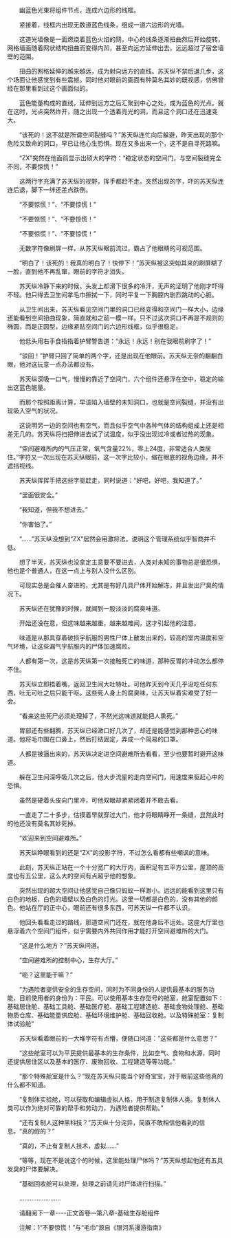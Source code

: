 <div class="read-content j_readContent" id="">
                <p>　　幽蓝色光束将组件节点，连成六边形的线框。<p>　　紧接着，线框内出现无数道蓝色线条，组成一道六边形的光墙。<p>　　这道光墙像是一面燃烧着蓝色火焰的网，中心的线条逐渐扭曲然后开始旋转，网格墙面随着网状结构扭曲而变得内凹，甚至向远方延伸出去，远远超过了宿舍墙壁的范围。<p>　　扭曲的网格延伸的越来越远，成为射向远方的直线。苏天纵不禁后退几步，这个场面让他感觉到有些震撼。同时他对眼前的画面有种莫名其妙的既视感，仿佛曾经在那里看到过这个画面似的。<p>　　蓝色能量构成的直线，延伸到远方之后汇聚到中心之处，成为蓝色的光点。就在这时，光点突然炸开，随之出现一个透着亮光的洞，而且这个洞口还在迅速变大。<p>　　“该死的！这不就是所谓空间裂缝吗？”苏天纵连忙向后躲避，昨天出现的那个危险又致命的洞口，早已让他心生恐惧。现在又多出来一个，这不是自寻死路嘛。<p>　　“ZX”突然在他面前显示出硕大的字符：“稳定状态的空间门，与空间裂缝完全不同，不要惊慌！”<p>　　这两行字充满了苏天纵的视野，挥手都赶不走。突然出现的字，吓的苏天纵连连后退，脚下一绊还差点跌倒。<p>　　“不要惊慌！”、“不要惊慌！”<p>　　“不要惊慌！”、“不要惊慌！”<p>　　“不要惊慌！”、“不要惊慌！”<p>　　无数字符像刷屏一样，从苏天纵眼前流过，霸占了他眼睛的可视范围。<p>　　“明白了！该死的！我真的明白了！快停下！”苏天纵被这突如其来的刷屏糊了一脸，直到他不再乱窜，眼前的字符才消失。<p>　　苏天纵冷静下来的时候，头发上却滑下很多的冷汗，无声的证明了他刚才吓得不轻。他只得去卫生间拿毛巾擦拭一下，同时平复一下胸腔内剧烈跳动的心脏。<p>　　从卫生间出来，苏天纵看见空间门里的洞口已经变得和空间门一样大小，边缘还能看到空间扭曲现象，简直就和之前一模一样。只不过这次洞口不再是不规则的椭圆，而是正圆型，边缘紧贴空间门的六边形线框，似乎很稳定。<p>　　他低头用右手食指指着护臂警告道：“永远！永远！别在我眼前刷字了！”<p>　　“驳回！”护臂只回了简单的两个字，还是出现在他眼前。苏天纵无奈的翻翻白眼，他对这玩意一点办法都没有。<p>　　苏天纵深吸一口气，慢慢的靠近了空间门，六个组件还悬浮在空中，稳定的输出这蓝色能量。<p>　　而那个按照距离计算，早该陷入墙壁的未知洞口，也就是空间裂缝，并没有出现吸入空气的状况。<p>　　这说明另一边的空间也有空气，而且似乎空气中各种气体的结构组成上还是相差无几的。苏天纵将扫把伸进去试了试温度，似乎没出现过冷或者过热的现象。<p>　　“空间避难所内的气压正常，氧气含量22%，零上24度，非常适合人类居住。”字符又一次出现在苏天纵眼前，这一次字比较小，缩在眼底的视角边缘，并不遮挡视线。<p>　　苏天纵挥挥手把这些字驱赶走，同时说道：“好吧，好吧，我知道了。”<p>　　“里面很安全。”<p>　　“我知道，但我不想进去。”<p>　　“你害怕了。”<p>　　“……”苏天纵没想到“ZX”居然会用激将法，说明这个管理系统似乎智商并不低。<p>　　想了半天，苏天纵也没拿定主意要不要进去，人类对未知的事物总是很恐惧，他也是个普通人，在这一点上与别人没什么区别。<p>　　可现实总是会催人奋进的，尤其是有好几具尸体开始解冻，并且发出尸臭的情况下。<p>　　苏天纵还在犹豫的时候，就闻到一股淡淡的腐臭味道。<p>　　开始还没在意，但这味越来越重，越来越难闻，这才引起他的注意。<p>　　味道是从那具穿着破损宇航服的男性尸体上散发出来的，较高的室内温度和空气环境，让这些漏气宇航服内的尸体加速腐败。<p>　　人都有第一次，这是苏天纵第一次接触死亡的味道，那种反胃的冲动怎么都停不住。<p>　　苏天纵立即捂着嘴，返回卫生间大吐特吐。可他昨天到今天几乎没吃任何东西，吐无可吐之后只能干呕。这些死人身上的腐臭味，让苏天纵着实难受了好一会。<p>　　“看来这些死尸必须处理掉了，不然光这味道就能把人熏死。”<p>　　胃部还有些翻腾，苏天纵已经漱口好几次了，却还是能感觉到那种恶心的味道。他将毛巾围在口鼻上，然后打结固定，弄成一个简易的口罩。<p>　　人都是被逼出来的，苏天纵决定进空间避难所去看看，至少也要暂时避开这味道。<p>　　躲在卫生间深呼吸几次之后，他大步流星的走向空间门，用速度来驱赶心中的恐惧。<p>　　虽然是硬着头皮向门里冲，可他双眼却紧紧闭着并不敢去看。<p>　　一直走了二十多步，估摸着早就穿过大门，他才将眼睛睁开一条缝，显然此时的他还没有莫名其妙死掉。<p>　　“欢迎来到空间避难所。”<p>　　苏天纵睁眼看到的还是“ZX”的投影字符，不过怎么看都有些嘲讽的意味。<p>　　此刻，苏天纵正站在一个十分宽广的大厅内，面积足有五平方公里，屋顶的高度也有五公里，这么大的空间有点超乎他的想象。<p>　　突然出现的超大空间让他感觉自己像只蚂蚁一样渺小。远远的能看到这里只有白色的地板，白色的墙壁以及白色的灯光。这里一切都是白色的，没有其他的颜色。他站在厅的正中心，眼前还有很多东西，可苏天纵一件都不认识。<p>　　他回头看看走过的路线，那道空间门还在，就在他身后不远处。这座大厅里也悬浮着六个空间门组件，似乎需要内外共同作用才能打开空间避难所的大门。<p>　　“这是什么地方？”苏天纵问道。<p>　　“空间避难所的控制中心，生存大厅。”<p>　　“呃？这里能干嘛？”<p>　　“为遇险者提供安全的生存空间，同时为不同身份的人提供最基本的服务功能，目前使用者的身份为：平民。可以使用基本生存型号的舱室，舱室配置如下：基础居住舱、基础工具舱、基础医疗舱、基础工程建造舱、基础食物处理舱、基础物质仓库、基础能量供应舱、基础环境维护舱、基础回收舱。以及特殊舱室：复制体试验舱”<p>　　苏天纵看着眼前的一大堆字符有点懵，便随口问道：“这些都是什么意思？”<p>　　“这些舱室可以为平民提供最基本的生存条件，比如空气、食物和水源，同时还提供居住区以及基本的医疗、废物回收、工程建造等等功能。”<p>　　“那个特殊舱室是什么？”现在苏天纵只能当个好奇宝宝，对于眼前这些他真的什么都不知道。<p>　　“复制体实验舱，可以获取和编辑虚拟人格，用于制造复制体人类。复制体人类可以作为绝对可靠的帮手和劳动力，为遇险者提供帮助。”<p>　　“还有复制人这种黑科技？”苏天纵十分诧异，简直不敢相信他看到的信息。“真的假的？”<p>　　“真的，不止有复制人技术，虚拟……”<p>　　“等等，现在不是说这个的时候，这里能处理尸体吗？”苏天纵想起他还有五具发臭的尸体要解决。<p>　　“基础回收舱可以处理，处理之前请先对尸体进行扫描。”<p>　　……………………<p>　　请翻阅下一章----正文首卷—第八章-基础生存舱组件<p>　　注解：1“不要惊慌！”与“毛巾”源自《银河系漫游指南》<p>　　<p> 
            </div>